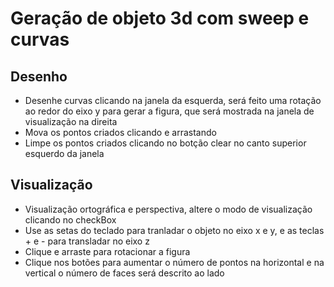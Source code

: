 # Geração de objeto 3d com sweep e curvas

## Desenho

 - Desenhe curvas clicando na janela da esquerda, será feito uma rotação ao redor do eixo y para gerar a figura, que será mostrada na janela de visualização na direita
 - Mova os pontos criados clicando e arrastando
 - Limpe os pontos criados clicando no botção clear no canto superior esquerdo da janela

## Visualização
 
 - Visualização ortográfica e perspectiva, altere o modo de visualização clicando no checkBox
 - Use as setas do teclado para tranladar o objeto no eixo x e y, e as teclas + e - para transladar no eixo z
 - Clique e arraste para rotacionar a figura
 - Clique nos botões para aumentar o número de pontos na horizontal e na vertical o número de faces será descrito ao lado